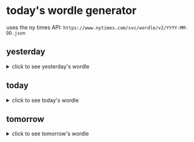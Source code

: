 # today's wordle generator

uses the ny times API: `https://www.nytimes.com/svc/wordle/v2/YYYY-MM-DD.json`

## yesterday

<details>
    <summary>click to see yesterday's wordle</summary>

    holly

</details>

## today

<details>
    <summary>click to see today's wordle</summary>

    glare

</details>

## tomorrow

<details>
    <summary>click to see tomorrow's wordle</summary>

    lathe

</details>
